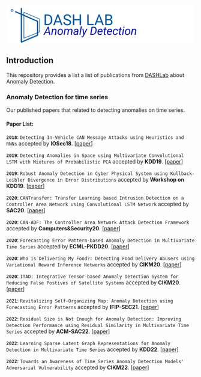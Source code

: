 <img src="asset/Anomlay detection from DASH Lab.png" title="Logo" width="500" />

## Introduction

This repository provides a list a list of publications from [DASHLab](https://dash-lab.github.io/) about Anomaly Detection.

### Anomaly Detection for time series
Our published papers that related to detecting anomalies on time series.

#### Paper List:

**`2018`**: `Detecting In-Vehicle CAN Message Attacks using Heuristics and RNNs` accepted by **IOSec18**. [[paper](https://link.springer.com/chapter/10.1007/978-3-030-12085-6_4)]

**`2019`**: `Detecting Anomalies in Space using Multivariate Convolutional LSTM with Mixtures of Probabilistic PCA` accepted by **KDD19**. [[paper](https://dl.acm.org/doi/10.1145/3292500.3330776)]

**`2019`**: `Robust Anomaly Detection in Cyber Physical System using Kullback-Leibler Divergence in Error Distributions` accepted by **Workshop on KDD19**. [[paper](https://kdd-milets.github.io/milets2019/papers/milets19_poster_6.pdf)]

**`2020`**: `CANTransfer: Transfer Learning based Intrusion Detection on a Controller Area Network using Convolutional LSTM Network` accepted by **SAC20**. [[paper](https://dl.acm.org/doi/10.1145/3341105.3373868)]

**`2020`**: `CAN-ADF: The Controller Area Network Attack Detection Framework` accepted by **Computers&Security20**. [[paper](https://www.sciencedirect.com/science/article/pii/S0167404820301292#:~:text=In%20this%20work%2C%20we%20propose,system%20for%20a%20CAN%20bus.&text=Our%20detection%20algorithm%20achieves%20accurate,CAN%20datasets%2C%20outperforming%20prior%20approach.)]

**`2020`**: `Forecasting Error Pattern-based Anomaly Detection in Multivariate Time Series` accepted by **ECML-PKDD20**. [[paper](https://link.springer.com/chapter/10.1007/978-3-030-67667-4_10)]

**`2020`**: `Who is Delivering My Food?: Detecting Food Delivery Abusers using Variational Reward Inference Networks` accepted by **CIKM20**. [[paper](https://dl.acm.org/doi/10.1145/3340531.3412750)]

**`2020`**: `ITAD: Integrative Tensor-based Anomaly Detection System for Reducing False Postives of Satellite Systems` accepted by **CIKM20**. [[paper](https://dl.acm.org/doi/abs/10.1145/3340531.3412716)]

**`2021`**: `Revitalizing Self-Organizing Map: Anomaly Detection using Forecasting Error Patterns` accepted by **IFIP-SEC21**. [[paper](https://link.springer.com/chapter/10.1007/978-3-030-78120-0_25)]

**`2022`**: `Residual Size is Not Enough for Anomaly Detection: Improving Detection Performance using Residual Similarity in Multivariate Time Series` accepted by **ACM-SAC22**. [[paper](https://dl.acm.org/doi/10.1145/3477314.3506990)]

**`2022`**: `Learning Sparse Latent Graph Representations for Anomaly Detection in Multivariate Time Series` accepted by **KDD22**. [[paper](https://dl.acm.org/doi/abs/10.1145/3534678.3539117)]

**`2022`**: `Towards an Awareness of Time Series Anomaly Detection Models' Adversarial Vulnerability` accepted by **CIKM22**. [[paper](https://dl.acm.org/doi/10.1145/3511808.3557073)]
